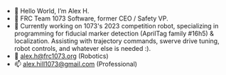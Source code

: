 - 👋 Hello World, I’m Alex H.
- 👀 FRC Team 1073 Software, former CEO / Safety VP. 
- 🌱 Currently working on 1073's 2023 competition robot, specializing in programming for fiducial marker detection (AprilTag family #16h5) & localization.
     Assisting with trajectory commands, swerve drive tuning, robot controls, and whatever else is needed :).
- 🤖 alex.h@frc1073.org (Robotics)
- 📫 alex.hill1073@gmail.com (Professional)

<!---
122004/122004 is a ✨ special ✨ repository because its `README.md` (this file) appears on your GitHub profile.
You can click the Preview link to take a look at your changes.
--->
